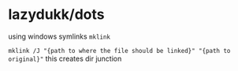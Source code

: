 # lazydukk/dots

using windows symlinks `mklink`

`mklink /J "{path to where the file should be linked}" "{path to original}"`
this creates dir junction
